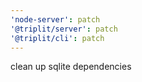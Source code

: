 ```yaml
---
'node-server': patch
'@triplit/server': patch
'@triplit/cli': patch
---
```


clean up sqlite dependencies
